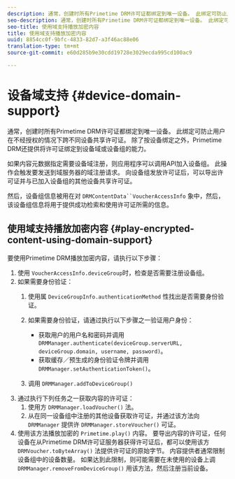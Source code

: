 ```yaml
---
description: 通常，创建时所有Primetime DRM许可证都绑定到唯一设备。 此绑定可防止用户在不经授权的情况下跨不同设备共享许可证。 除了按设备绑定之外，Primetime DRM还提供将许可证绑定到设备域或设备组的能力。
seo-description: 通常，创建时所有Primetime DRM许可证都绑定到唯一设备。 此绑定可防止用户在不经授权的情况下跨不同设备共享许可证。 除了按设备绑定之外，Primetime DRM还提供将许可证绑定到设备域或设备组的能力。
seo-title: 使用域支持播放加密内容
title: 使用域支持播放加密内容
uuid: 8854cc0f-9bfc-4833-82d7-a3f46ac88e06
translation-type: tm+mt
source-git-commit: e60d285b9e30cdd19728e3029ecda995cd100ac9

---
```



# 设备域支持 {#device-domain-support}

通常，创建时所有Primetime DRM许可证都绑定到唯一设备。 此绑定可防止用户在不经授权的情况下跨不同设备共享许可证。 除了按设备绑定之外，Primetime DRM还提供将许可证绑定到设备域或设备组的能力。

如果内容元数据指定需要设备域注册，则应用程序可以调用API加入设备组。 此操作会触发要发送到域服务器的域注册请求。 向设备组发放许可证后，可以导出许可证并与已加入设备组的其他设备共享许可证。

然后，设备组信息被用在对 `DRMContentData``VoucherAccessInfo` 象中，然后，该设备组信息将用于提供成功检索和使用许可证所需的信息。

## 使用域支持播放加密内容 {#play-encrypted-content-using-domain-support}

要使用Primetime DRM播放加密内容，请执行以下步骤：

1. 使用 `VoucherAccessInfo.deviceGroup`时，检查是否需要注册设备组。
1. 如果需要身份验证：
   1. 使用属 `DeviceGroupInfo.authenticationMethod` 性找出是否需要身份验证。
   1. 如果需要身份验证，请通过执行以下步骤之一验证用户身份：

      * 获取用户的用户名和密码并调用 `DRMManager.authenticate(deviceGroup.serverURL, deviceGroup.domain, username, password)`。
      * 获取缓存／预生成的身份验证令牌并调用 `DRMManager.setAuthenticationToken()`。
   1. 调用 `DRMManager.addToDeviceGroup()`
1. 通过执行下列任务之一获取内容的许可证：
   1. 使用方 `DRMManager.loadVoucher()` 法。
   1. 从在同一设备组中注册的其他设备获取许可证，并通过该方法向 ` DRMManager` 提供许 `DRMManager.storeVoucher()` 可证。
1. 使用该方法播放加密的 `Primetime.play()` 内容。
要导出内容的许可证，任何设备在从Primetime DRM许可证服务器获得许可证后，都可以使用该方 `DRMVoucher.toByteArray()` 法提供许可证的原始字节。 内容提供者通常限制设备组中的设备数量。 如果达到此限制，则可能需要在未使用的设备上调 `DRMManager.removeFromDeviceGroup()` 用该方法，然后注册当前设备。